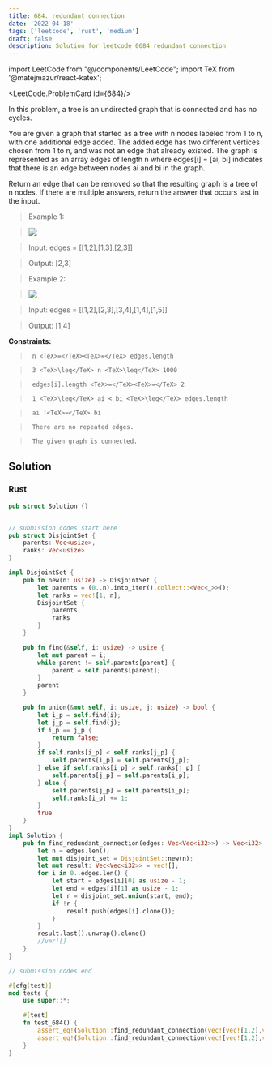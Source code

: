 ```yaml
---
title: 684. redundant connection
date: '2022-04-18'
tags: ['leetcode', 'rust', 'medium']
draft: false
description: Solution for leetcode 0684 redundant connection
---
```

import LeetCode from "@/components/LeetCode";
import TeX from '@matejmazur/react-katex';

<LeetCode.ProblemCard id={684}/>
 

  In this problem, a tree is an undirected graph that is connected and has no cycles.

  You are given a graph that started as a tree with n nodes labeled from 1 to n, with one additional edge added. The added edge has two different vertices chosen from 1 to n, and was not an edge that already existed. The graph is represented as an array edges of length n where edges[i] <TeX>=</TeX> [ai, bi] indicates that there is an edge between nodes ai and bi in the graph.

  Return an edge that can be removed so that the resulting graph is a tree of n nodes. If there are multiple answers, return the answer that occurs last in the input.

   

 >   Example 1:

 >   ![](https://assets.leetcode.com/uploads/2021/05/02/reduntant1-1-graph.jpg)

 >   Input: edges <TeX>=</TeX> [[1,2],[1,3],[2,3]]

 >   Output: [2,3]

  

 >   Example 2:

 >   ![](https://assets.leetcode.com/uploads/2021/05/02/reduntant1-2-graph.jpg)

 >   Input: edges <TeX>=</TeX> [[1,2],[2,3],[3,4],[1,4],[1,5]]

 >   Output: [1,4]

  

   

  **Constraints:**

  

 >   	n <TeX>=</TeX><TeX>=</TeX> edges.length

 >   	3 <TeX>\leq</TeX> n <TeX>\leq</TeX> 1000

 >   	edges[i].length <TeX>=</TeX><TeX>=</TeX> 2

 >   	1 <TeX>\leq</TeX> ai < bi <TeX>\leq</TeX> edges.length

 >   	ai !<TeX>=</TeX> bi

 >   	There are no repeated edges.

 >   	The given graph is connected.


## Solution
### Rust
```rust
pub struct Solution {}


// submission codes start here
pub struct DisjointSet {
    parents: Vec<usize>,
    ranks: Vec<usize>
}

impl DisjointSet {
    pub fn new(n: usize) -> DisjointSet {
        let parents = (0..n).into_iter().collect::<Vec<_>>();
        let ranks = vec![1; n];
        DisjointSet {
            parents,
            ranks
        }
    }

    pub fn find(&self, i: usize) -> usize {
        let mut parent = i;
        while parent != self.parents[parent] {
            parent = self.parents[parent];
        }
        parent
    }

    pub fn union(&mut self, i: usize, j: usize) -> bool {
        let i_p = self.find(i);
        let j_p = self.find(j);
        if i_p == j_p {
            return false;
        }
        if self.ranks[i_p] < self.ranks[j_p] {
            self.parents[i_p] = self.parents[j_p];
        } else if self.ranks[i_p] > self.ranks[j_p] {
            self.parents[j_p] = self.parents[i_p];
        } else {
            self.parents[j_p] = self.parents[i_p];
            self.ranks[i_p] += 1;
        }
        true
    }
}
impl Solution {
    pub fn find_redundant_connection(edges: Vec<Vec<i32>>) -> Vec<i32> {
        let n = edges.len();
        let mut disjoint_set = DisjointSet::new(n);
        let mut result: Vec<Vec<i32>> = vec![];
        for i in 0..edges.len() {
            let start = edges[i][0] as usize - 1;
            let end = edges[i][1] as usize - 1;
            let r = disjoint_set.union(start, end);
            if !r {
                result.push(edges[i].clone());
            }
        }
        result.last().unwrap().clone()
        //vec![]
    }
}

// submission codes end

#[cfg(test)]
mod tests {
    use super::*;

    #[test]
    fn test_684() {
        assert_eq!(Solution::find_redundant_connection(vec![vec![1,2],vec![1,3],vec![2,3]]), vec![2, 3]);
        assert_eq!(Solution::find_redundant_connection(vec![vec![1,2],vec![2,3],vec![3,4],vec![1,4],vec![1,5]]), vec![1, 4]);
    }
}

```
